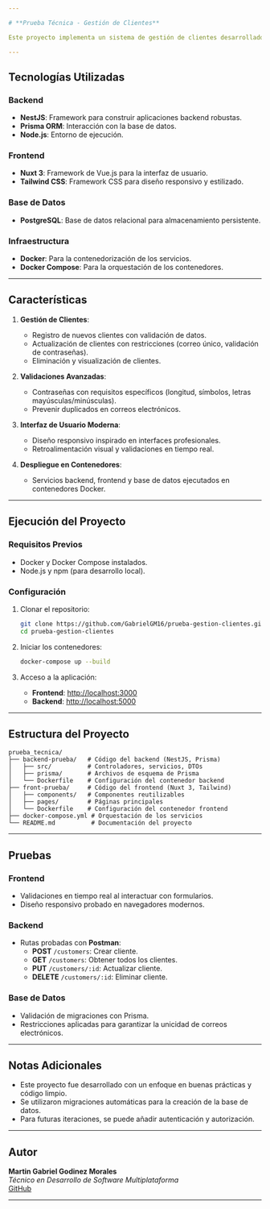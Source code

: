 ```yaml
---

# **Prueba Técnica - Gestión de Clientes**

Este proyecto implementa un sistema de gestión de clientes desarrollado como una prueba técnica. Incluye un backend construido con **NestJS**, un frontend con **Nuxt 3** y una base de datos **PostgreSQL** desplegados en contenedores Docker.

---
```


## **Tecnologías Utilizadas**
### **Backend**
- **NestJS**: Framework para construir aplicaciones backend robustas.
- **Prisma ORM**: Interacción con la base de datos.
- **Node.js**: Entorno de ejecución.
  
### **Frontend**
- **Nuxt 3**: Framework de Vue.js para la interfaz de usuario.
- **Tailwind CSS**: Framework CSS para diseño responsivo y estilizado.

### **Base de Datos**
- **PostgreSQL**: Base de datos relacional para almacenamiento persistente.

### **Infraestructura**
- **Docker**: Para la contenedorización de los servicios.
- **Docker Compose**: Para la orquestación de los contenedores.

---

## **Características**
1. **Gestión de Clientes**:
   - Registro de nuevos clientes con validación de datos.
   - Actualización de clientes con restricciones (correo único, validación de contraseñas).
   - Eliminación y visualización de clientes.

2. **Validaciones Avanzadas**:
   - Contraseñas con requisitos específicos (longitud, símbolos, letras mayúsculas/minúsculas).
   - Prevenir duplicados en correos electrónicos.

3. **Interfaz de Usuario Moderna**:
   - Diseño responsivo inspirado en interfaces profesionales.
   - Retroalimentación visual y validaciones en tiempo real.

4. **Despliegue en Contenedores**:
   - Servicios backend, frontend y base de datos ejecutados en contenedores Docker.

---

## **Ejecución del Proyecto**

### **Requisitos Previos**
- Docker y Docker Compose instalados.
- Node.js y npm (para desarrollo local).

### **Configuración**

1. Clonar el repositorio:
   ```bash
   git clone https://github.com/GabrielGM16/prueba-gestion-clientes.git
   cd prueba-gestion-clientes
   ```

2. Iniciar los contenedores:
   ```bash
   docker-compose up --build
   ```

3. Acceso a la aplicación:
   - **Frontend**: [http://localhost:3000](http://localhost:3000)
   - **Backend**: [http://localhost:5000](http://localhost:5000)

---

## **Estructura del Proyecto**

```plaintext
prueba_tecnica/
├── backend-prueba/   # Código del backend (NestJS, Prisma)
│   ├── src/          # Controladores, servicios, DTOs
│   ├── prisma/       # Archivos de esquema de Prisma
│   └── Dockerfile    # Configuración del contenedor backend
├── front-prueba/     # Código del frontend (Nuxt 3, Tailwind)
│   ├── components/   # Componentes reutilizables
│   ├── pages/        # Páginas principales
│   └── Dockerfile    # Configuración del contenedor frontend
├── docker-compose.yml # Orquestación de los servicios
└── README.md          # Documentación del proyecto
```

---

## **Pruebas**
### **Frontend**
- Validaciones en tiempo real al interactuar con formularios.
- Diseño responsivo probado en navegadores modernos.

### **Backend**
- Rutas probadas con **Postman**:
  - **POST** `/customers`: Crear cliente.
  - **GET** `/customers`: Obtener todos los clientes.
  - **PUT** `/customers/:id`: Actualizar cliente.
  - **DELETE** `/customers/:id`: Eliminar cliente.

### **Base de Datos**
- Validación de migraciones con Prisma.
- Restricciones aplicadas para garantizar la unicidad de correos electrónicos.

---

## **Notas Adicionales**
- Este proyecto fue desarrollado con un enfoque en buenas prácticas y código limpio.
- Se utilizaron migraciones automáticas para la creación de la base de datos.
- Para futuras iteraciones, se puede añadir autenticación y autorización.

---

## **Autor**
**Martin Gabriel Godinez Morales**  
_Técnico en Desarrollo de Software Multiplataforma_  
[GitHub](https://github.com/GabrielGM16)

---
